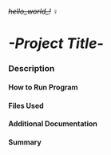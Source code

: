 ###### ~~hello_world_!~~ ♀

# *-Project Title-*
### **Description**
#### How to Run Program
#### Files Used
#### Additional Documentation
#### Summary
